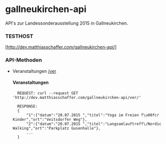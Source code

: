 # gallneukirchen-api
API's zur Landessonderausstellung 2015 in Gallneukirchen.

### TESTHOST
[http://dev.matthiasschaffer.com/gallneukirchen-api/]

### API-Methoden
+ Veranstaltungen [/ver]

    #### Veranstaltungen
        REQUEST: curl --request GET 'http://dev.matthiasschaffer.com/gallneukirchen-api/ver/'

        RESPONSE:
        {
            "1":{"datum":"20.07.2015 ","titel":"Yoga im Freien f\u00fcr Kinder","ort":"Veitsdorfer Weg"},
            "2":{"datum":"20.07.2015 ","titel":"Langsamlauftreff\/Nordic Walking","ort":"Parkplatz Gusenhalle"},
            ...
        }

[http://dev.matthiasschaffer.com/gallneukirchen-api/]: http://dev.matthiasschaffer.com/gallneukirchen-api/
[/ver]: http://dev.matthiasschaffer.com/gallneukirchen-api/ver/
